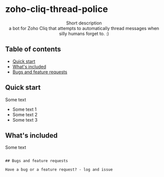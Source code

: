 # zoho-cliq-thread-police
 
<p align="center">

  <p align="center">
    Short description
    <br>
    a bot for Zoho Cliq that attempts to automatically thread messages when silly humans forget to. :)
  </p>
</p>


## Table of contents

- [Quick start](#quick-start)
- [What's included](#whats-included)
- [Bugs and feature requests](#bugs-and-feature-requests)

## Quick start

Some text

- Some text 1
- Some text 2
- Some text 3


## What's included

Some text

```

## Bugs and feature requests

Have a bug or a feature request? - log and issue

